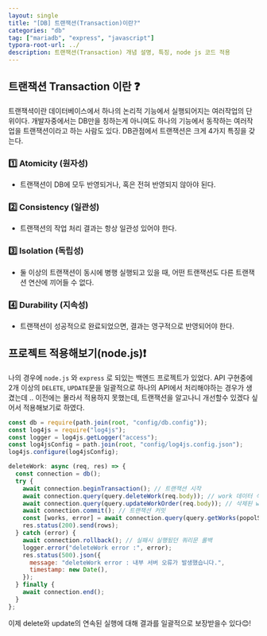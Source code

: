 ```yaml
---
layout: single
title: "[DB] 트랜잭션(Transaction)이란?"
categories: "db"
tag: ["mariadb", "express", "javascript"]
typora-root-url: ../
description: 트랜잭션(Transaction) 개념 설명, 특징, node js 코드 적용
---
```


## 트랜잭션 Transaction 이란 ❓

트랜잭셕이란 데이터베이스에서 하나의 논리적 기능에서 실행되어지는 여러작업의 단위이다. 개발자중에서는 DB만을 칭하는게 아니여도 하나의 기능에서 동작하는 여러작업을 트랜잭션이라고 하는 사람도 있다. DB관점에서 트랜잭션은 크게 4가지 특징을 갖는다.

### 1️⃣ Atomicity (원자성)

- 트랜잭션이 DB에 모두 반영되거나, 혹은 전혀 반영되지 않아야 된다.

### 2️⃣ Consistency (일관성)

- 트랜잭션의 작업 처리 결과는 항상 일관성 있어야 한다.

### 3️⃣ Isolation (독립성)

- 둘 이상의 트랜잭션이 동시에 병행 실행되고 있을 때, 어떤 트랜잭션도 다른 트랜잭션 연산에 끼어들 수 없다.

### 4️⃣ Durability (지속성)

- 트랜잭션이 성공적으로 완료되었으면, 결과는 영구적으로 반영되어야 한다.

## 프로젝트 적용해보기(node.js)❗

나의 경우에 <code>node.js</code> 와 <code>express</code> 로 되있는 백엔드 프로젝트가 있었다. API 구현중에 2개 이상의 <code>DELETE</code>, <code>UPDATE</code>문을 일괄적으로 하나의 API에서 처리해야하는 경우가 생겼는데 .. 이전에는 몰라서 적용하지 못했는데, 트랜잭션을 알고나니 개선할수 있겠다 싶어서 적용해보기로 하였다.

```javascript
const db = require(path.join(root, "config/db.config"));
const log4js = require("log4js");
const logger = log4js.getLogger("access");
const log4jsConfig = path.join(root, "config/log4js.config.json");
log4js.configure(log4jsConfig);

deleteWork: async (req, res) => {
  const connection = db();
  try {
    await connection.beginTransaction(); // 트랜잭션 시작
    await connection.query(query.deleteWork(req.body)); // work 데이터 삭제
    await connection.query(query.updateWorkOrder(req.body)); // 삭제된 work 기준 order 컬럼 재정렬
    await connection.commit(); // 트랜잭션 커밋
    const [works, error] = await connection.query(query.getWorks(popolSeq)); // works 데이터 조회후 반환
    res.status(200).send(rows);
  } catch (error) {
    await connection.rollback(); // 실패시 실행됬던 쿼리문 롤백
    logger.error("deleteWork error :", error);
    res.status(500).json({
      message: "deleteWork error : 내부 서버 오류가 발생했습니다.",
      timestamp: new Date(),
    });
  } finally {
    await connection.end();
  }
};
```

이제 delete와 update의 연속된 실행에 대해 결과를 일괄적으로 보장받을수 있다😊!
